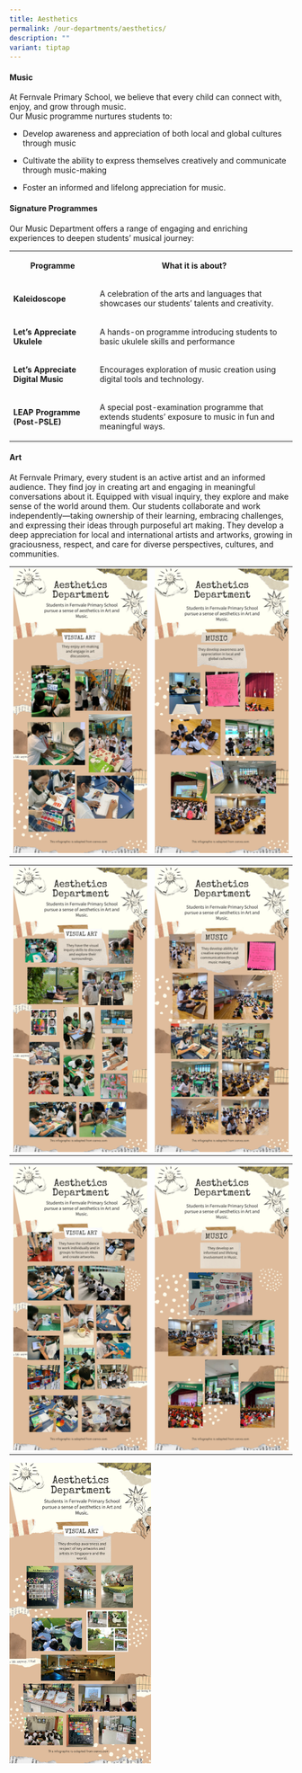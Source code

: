```yaml
---
title: Aesthetics
permalink: /our-departments/aesthetics/
description: ""
variant: tiptap
---
```

<h4><strong>Music</strong></h4>
<p>At Fernvale Primary School, we believe that every child can connect with,
enjoy, and grow through music.
<br>Our Music programme nurtures students to:</p>
<ul data-tight="true" class="tight">
<li>
<p>Develop awareness and appreciation of both local and global cultures through
music</p>
</li>
<li>
<p>Cultivate the ability to express themselves creatively and communicate
through music-making</p>
</li>
<li>
<p>Foster an informed and lifelong appreciation for music.</p>
</li>
</ul>
<p></p>
<h4><strong>Signature Programmes</strong></h4>
<p>Our Music Department offers a range of engaging and enriching experiences
to deepen students’ musical journey:</p>
<table style="minWidth: 50px">
<colgroup>
<col>
<col>
</colgroup>
<tbody>
<tr>
<th rowspan="1" colspan="1">
<p>Programme</p>
</th>
<th rowspan="1" colspan="1">
<p>What it is about?</p>
</th>
</tr>
<tr>
<td rowspan="1" colspan="1">
<p><strong>Kaleidoscope</strong>
</p>
</td>
<td rowspan="1" colspan="1">
<p>A celebration of the arts and languages that showcases our students’ talents
and creativity.</p>
</td>
</tr>
<tr>
<td rowspan="1" colspan="1">
<p><strong>Let’s Appreciate Ukulele</strong>
</p>
</td>
<td rowspan="1" colspan="1">
<p>A hands-on programme introducing students to basic ukulele skills and
performance</p>
</td>
</tr>
<tr>
<td rowspan="1" colspan="1">
<p><strong>Let’s Appreciate Digital Music</strong>&nbsp;</p>
</td>
<td rowspan="1" colspan="1">
<p>Encourages exploration of music creation using digital tools and technology.</p>
</td>
</tr>
<tr>
<td rowspan="1" colspan="1">
<p><strong> LEAP Programme (Post-PSLE)</strong>&nbsp;</p>
</td>
<td rowspan="1" colspan="1">
<p>A special post-examination programme that extends students’ exposure to
music in fun and meaningful ways.</p>
</td>
</tr>
</tbody>
</table>
<h4><strong>Art</strong></h4>
<p>At Fernvale Primary, every student is an active artist and an informed
audience. They find joy in creating art and engaging in meaningful conversations
about it. Equipped with visual inquiry, they explore and make sense of
the world around them. Our students collaborate and work independently—taking
ownership of their learning, embracing challenges, and expressing their
ideas through purposeful art making. They develop a deep appreciation for
local and international artists and artworks, growing in graciousness,
respect, and care for diverse perspectives, cultures, and communities.</p>
<p></p>
<table style="minWidth: 50px">
<colgroup>
<col>
<col>
</colgroup>
<tbody>
<tr>
<th rowspan="1" colspan="1">
<div class="isomer-image-wrapper">
<img style="width: 100%" height="auto" width="100%" alt="" src="/images/aesthetics%205.jpg">
</div>
</th>
<th rowspan="1" colspan="1">
<div class="isomer-image-wrapper">
<img style="width: 100%" height="auto" width="100%" alt="" src="/images/aesthetics%202.jpg">
</div>
</th>
</tr>
</tbody>
</table>
<table style="minWidth: 50px">
<colgroup>
<col>
<col>
</colgroup>
<tbody>
<tr>
<th rowspan="1" colspan="1">
<div class="isomer-image-wrapper">
<img style="width: 100%" height="auto" width="100%" alt="" src="/images/aesthetics%206.jpg">
</div>
</th>
<th rowspan="1" colspan="1">
<div class="isomer-image-wrapper">
<img style="width: 100%" height="auto" width="100%" alt="" src="/images/aesthetics%203.jpg">
</div>
</th>
</tr>
</tbody>
</table>
<table style="minWidth: 50px">
<colgroup>
<col>
<col>
</colgroup>
<tbody>
<tr>
<th rowspan="1" colspan="1">
<div class="isomer-image-wrapper">
<img style="width: 100%" height="auto" width="100%" alt="" src="/images/aesthetics%207.jpg">
</div>
</th>
<th rowspan="1" colspan="1">
<div class="isomer-image-wrapper">
<img style="width: 100%" height="auto" width="100%" alt="" src="/images/aesthetics%204.jpg">
</div>
</th>
</tr>
</tbody>
</table>
<div class="isomer-image-wrapper">
<img style="width: 50%;" height="auto" width="100%" alt="" src="/images/aesthetics%208.jpg">
</div>
<p></p>